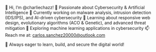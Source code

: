 👋 Hi, I’m @charliechazz!
	🔐 Passionate about Cybersecurity & Artificial Intelligence
	🧠 Currently working on malware analysis, intrusion detection (IDS/IPS), and AI-driven cybersecurity
	🤖 Learning about responsive web design, evolutionary algorithms (ACO & Genetic), and advanced threat mitigation
	📂 Exploring machine learning applications in cybersecurity
	📫 Reach me at: carlos.sanchez20000@outlook.com

🚀 Always eager to learn, build, and secure the digital world!

